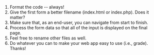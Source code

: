 1. Format the code -- always!
2. Give the first form a better filename (index.html or index.php).  Does it matter?
3. Make sure that, as an end-user, you can navigate from start to finish.
4. Process the form data so that all of the input is displayed on the final page.
5. Feel free to rename other files as well.
6. Do whatever you can to make your web app easy to use (i.e., grade).  Thanks!
